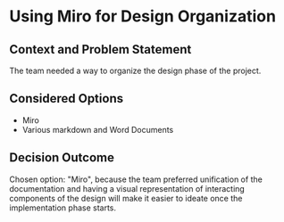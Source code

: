 # Using Miro for Design Organization

## Context and Problem Statement

The team needed a way to organize the design phase of the project.

## Considered Options

* Miro
* Various markdown and Word Documents

## Decision Outcome

Chosen option: "Miro", because the team preferred unification of the documentation and having a visual representation of interacting components of the design will make it easier to ideate once the implementation phase starts. 
